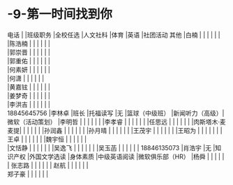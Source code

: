 # -9-第一时间找到你									
电话		|		|班级职务	|全校任选	|人文社科	|体育		|英语		 |社团活动	其他
		|白楠		|		|		|		|		|		 |		
		|陈浩楠		|		|		|		|		|		 |		
		|郭崇晋		|		|		|		|		|		 |		
		|郭重佑		|		|		|		|		|		 |		
		|何素妍		|		|		|		|		|		 |		
		|何潇		|		|		|		|		|		 |		
		|黄嘉铉		|		|		|		|		|		 |		
		|姜梦奇		|		|		|		|		|		 |		
		|李洪吉		|		|		|		|		|		 |		
18845645756	|李林卓		|班长		|托福读写	|无		|篮球（中级班）	|新闻听力（高级）|微软（活动策划）
		|李明哲		|		|		|		|		|		 |
		|李孝睿		|		|		|		|		|		 |
		|任思远		|		|		|		|		|		 |
		|肉斯塔木·麦麦提|               |		|		|		|		 |
		|孙润鑫		|		|		|		|		|		 |
		|孙月晴		|		|		|		|		|		 |
		|王茂宇		|		|		|		|		|		 |
		|王昭为		|		|		|		|		|		 |
		|王卓		|		|		|		|		|		 |
		|魏宇恒		|		|		|		|		|		 |	
		|文恬静		|		|		|		|		|		 |
		|吴逸飞		|		|		|		|		|		 |
		|吴玉菡		|		|		|		|		|		 |
18846135073	|肖浩宇		|无		|知识产权	|外国文学选读	|身体素质	|中级英语阅读	 |微软俱乐部（HR）
		|杨舜		|		|		|		|		|		 |
		张志路		|		|		|		|		|		 |
		赵航		|		|		|		|		|		 |		
		郑子豪		|		|		|		|		|		 |
